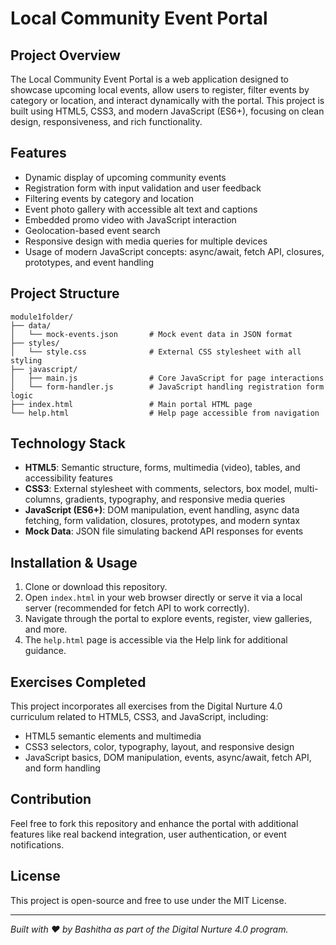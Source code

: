 # Local Community Event Portal

## Project Overview
The Local Community Event Portal is a web application designed to showcase upcoming local events, allow users to register, filter events by category or location, and interact dynamically with the portal. This project is built using HTML5, CSS3, and modern JavaScript (ES6+), focusing on clean design, responsiveness, and rich functionality.

## Features
- Dynamic display of upcoming community events
- Registration form with input validation and user feedback
- Filtering events by category and location
- Event photo gallery with accessible alt text and captions
- Embedded promo video with JavaScript interaction
- Geolocation-based event search
- Responsive design with media queries for multiple devices
- Usage of modern JavaScript concepts: async/await, fetch API, closures, prototypes, and event handling

## Project Structure
```
module1folder/
├── data/
│   └── mock-events.json       # Mock event data in JSON format
├── styles/
│   └── style.css              # External CSS stylesheet with all styling
├── javascript/
│   ├── main.js                # Core JavaScript for page interactions
│   └── form-handler.js        # JavaScript handling registration form logic
├── index.html                 # Main portal HTML page
└── help.html                  # Help page accessible from navigation
```

## Technology Stack
- **HTML5**: Semantic structure, forms, multimedia (video), tables, and accessibility features
- **CSS3**: External stylesheet with comments, selectors, box model, multi-columns, gradients, typography, and responsive media queries
- **JavaScript (ES6+)**: DOM manipulation, event handling, async data fetching, form validation, closures, prototypes, and modern syntax
- **Mock Data**: JSON file simulating backend API responses for events

## Installation & Usage
1. Clone or download this repository.
2. Open `index.html` in your web browser directly or serve it via a local server (recommended for fetch API to work correctly).
3. Navigate through the portal to explore events, register, view galleries, and more.
4. The `help.html` page is accessible via the Help link for additional guidance.

## Exercises Completed
This project incorporates all exercises from the Digital Nurture 4.0 curriculum related to HTML5, CSS3, and JavaScript, including:

- HTML5 semantic elements and multimedia
- CSS3 selectors, color, typography, layout, and responsive design
- JavaScript basics, DOM manipulation, events, async/await, fetch API, and form handling

## Contribution
Feel free to fork this repository and enhance the portal with additional features like real backend integration, user authentication, or event notifications.

## License
This project is open-source and free to use under the MIT License.

---

*Built with ❤️ by Bashitha as part of the Digital Nurture 4.0 program.*
